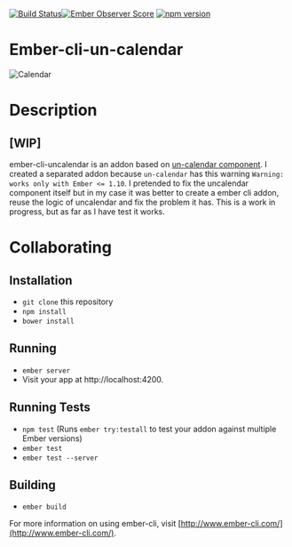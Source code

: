 [![Build Status](https://travis-ci.org/dmuneras/ember-place-autocomplete.svg?branch=master)](https://travis-ci.org/dmuneras/ember-cli-un-calendar)[![Ember Observer Score](http://emberobserver.com/badges/ember-place-autocomplete.svg)](http://emberobserver.com/addons/ember-cli-un-calendar) [![npm version](https://badge.fury.io/js/ember-place-autocomplete.svg)](https://badge.fury.io/js/ember-cli-un-calendar)

# Ember-cli-un-calendar

![Calendar](http://i.imgur.com/2BLhtQf.gif)
# Description

## [WIP]

ember-cli-uncalendar is an addon based on [un-calendar component](https://github.com/unspace/un-calendar). I created a separated addon
because `un-calendar` has this warning `Warning: works only with Ember <= 1.10`. I pretended to fix the uncalendar component itself but
in my case it was better to create a ember cli addon, reuse the logic of uncalendar and fix the problem it has. This is a work in progress,
but as far as I have test it works.

# Collaborating

## Installation

* `git clone` this repository
* `npm install`
* `bower install`

## Running

* `ember server`
* Visit your app at http://localhost:4200.

## Running Tests

* `npm test` (Runs `ember try:testall` to test your addon against multiple Ember versions)
* `ember test`
* `ember test --server`

## Building

* `ember build`

For more information on using ember-cli, visit [http://www.ember-cli.com/](http://www.ember-cli.com/).

